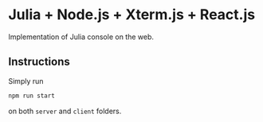 # Julia + Node.js + Xterm.js + React.js

Implementation of Julia console on the web.

## Instructions

Simply run 

```sh
npm run start
``` 

on both `server` and `client` folders.